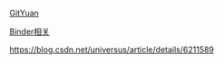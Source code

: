 [GitYuan](http://gityuan.com/2018/02/24/process-keep-forever/)

[Binder相关](http://weishu.me/2020/01/16/a-keep-alive-method-on-android/)

https://blog.csdn.net/universus/article/details/6211589